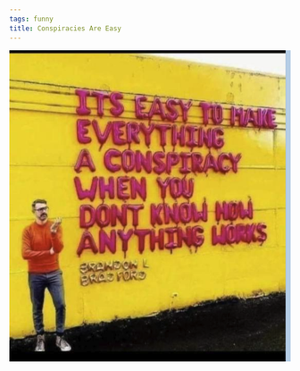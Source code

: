 ```yaml
---
tags: funny
title: Conspiracies Are Easy
---
```


![conspiracy](https://raw.githubusercontent.com/muneer78/muneer78.github.io/master/images/conspiracy.png)
